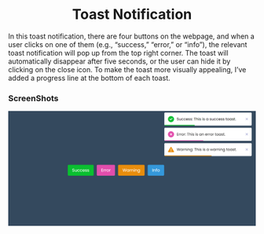 <h1 align='center'>Toast Notification</h1>
In this toast notification, there are four buttons on the webpage, and when a user clicks on one of them (e.g., “success,” “error,” or “info”), the relevant toast notification will pop up from the top right corner.
The toast will automatically disappear after five seconds, or the user can hide it by clicking on the close icon. To make the toast more visually appealing, I’ve added a progress line at the bottom of each toast.

<h3>ScreenShots</h3>
<img src='./ReadmeImg/Toast Notification Demo.png'>
